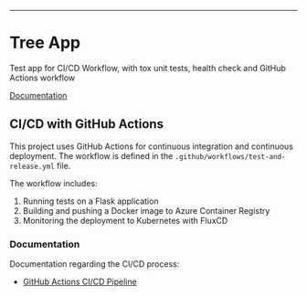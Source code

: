 ---
# Tree App

Test app for CI/CD Workflow, with tox unit tests, health check and GitHub Actions workflow

[Documentation](docs/)

## CI/CD with GitHub Actions

This project uses GitHub Actions for continuous integration and continuous deployment. The workflow is defined in the `.github/workflows/test-and-release.yml` file.

The workflow includes:

1. Running tests on a Flask application
2. Building and pushing a Docker image to Azure Container Registry
3. Monitoring the deployment to Kubernetes with FluxCD

### Documentation

Documentation regarding the CI/CD process:

- [GitHub Actions CI/CD Pipeline](docs/GitHubActionsPipeline.md)







